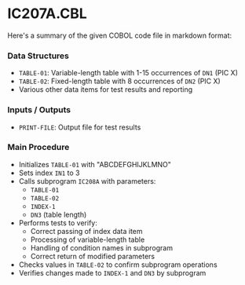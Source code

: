 # IC207A.CBL

Here's a summary of the given COBOL code file in markdown format:

### Data Structures
- `TABLE-01`: Variable-length table with 1-15 occurrences of `DN1` (PIC X)
- `TABLE-02`: Fixed-length table with 8 occurrences of `DN2` (PIC X)
- Various other data items for test results and reporting

### Inputs / Outputs
- `PRINT-FILE`: Output file for test results

### Main Procedure
- Initializes `TABLE-01` with "ABCDEFGHIJKLMNO"
- Sets index `IN1` to 3
- Calls subprogram `IC208A` with parameters:
  - `TABLE-01`
  - `TABLE-02`
  - `INDEX-1`
  - `DN3` (table length)
- Performs tests to verify:
  - Correct passing of index data item
  - Processing of variable-length table
  - Handling of condition names in subprogram
  - Correct return of modified parameters
- Checks values in `TABLE-02` to confirm subprogram operations
- Verifies changes made to `INDEX-1` and `DN3` by subprogram